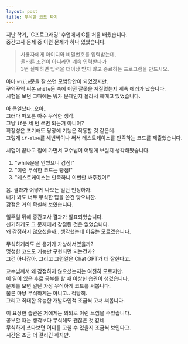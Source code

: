 ```yaml
---
layout: post
title: 무식한 코드 짜기
---
```


지난 학기, 'C프로그래밍' 수업에서 C를 처음 배웠습니다.  
중간고사 문제 중 이런 문제가 하나 있었습니다.  
> 사용자에게 아이디와 비밀번호를 입력받는데,  
> 올바른 조건이 아니라면 계속 입력받다가  
> 3번 실패하면 입력을 더이상 받지 않고 종료하는 프로그램을 만드시오.  

아마 `while`문을 잘 쓰면 모범답안이 되었겠지만.  
꾸역꾸역 써본 `while`문 속에 어떤 잘못을 저질렀는지 계속 에러가 났습니다.  
시험을 보던 그때에는 뭐가 문제인지 몰라서 헤매고 있었습니다.  

아 큰일났다..으아..  
그러다 떠오른 아주 무식한 생각.  
그냥 `if`문 세 번 쓰면 되는거 아니야?  
확장성은 포기해도 당장에 기능은 작동할 것 같은데.  
그렇게 `if-else`를 세번씩이나 써서 테스트케이스를 만족하는 코드를 제출했습니다.  

시험이 끝나고 집에 가면서 교수님이 어떻게 보실지 생각해봤습니다.  
1. "while문을 안썼으니 감점!"
2. "이런 무식한 코드는 빵점!"
3. "테스트케이스는 만족하니 이번만 봐주겠어!"

음. 결과가 어떻게 나오든 일단 인정하자.  
내가 봐도 너무 무식한 답을 쓴건 맞으니깐.  
감점은 거의 확실해 보였습니다.  

일주일 뒤에 중간고사 결과가 발표되었습니다.  
신기하게도 그 문제에서 감점된 것은 없었습니다.  
왜 감점하지 않으셨을까.. 생각했는데 이유는 모르겠습니다.  

무식하게라도 쓴 용기가 가상해서였을까?  
멍청한 코드도 기능만 구현되면 되는건가?  
그건 아니잖아. 그리고 그런일은 Chat GPT가 더 잘한다고.  

교수님께서 왜 감점하지 않으셨는지는 여전히 모르지만.  
이 일이 있은 후로 공부를 할 때 이상한 습관이 생겼습니다.  
문제를 보면 일단 가장 무식하게 코드를 써봅니다.  
물론 마냥 무식하게는 아니고.. 적당히.  
그리고 최대한 유능한 개발자인척 조금씩 고쳐 써봅니다.  

이 요상한 습관은 저에게는 의외로 이런 느낌을 주었습니다.  
공부할 때는 생각보다 무식해도 괜찮은 것 같네.  
무식하게 쓰다보면 어디를 고칠 수 있을지 조금씩 보인다고.  
시간은 조금 더 걸리긴 하지만.  
